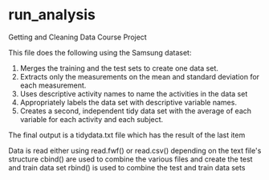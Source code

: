 run_analysis
============

Getting and Cleaning Data Course Project

This file does the following using the Samsung dataset:

1. Merges the training and the test sets to create one data set.
2. Extracts only the measurements on the mean and standard deviation for each measurement. 
3. Uses descriptive activity names to name the activities in the data set
4. Appropriately labels the data set with descriptive variable names. 
5. Creates a second, independent tidy data set with the average of each variable for each activity and each subject.

The final output is a tidydata.txt file which has the result of the last item

Data is read either using read.fwf() or read.csv() depending on the text file's structure
cbind() are used to combine the various files and create the test and train data set
rbind() is used to combine the test and train data sets


